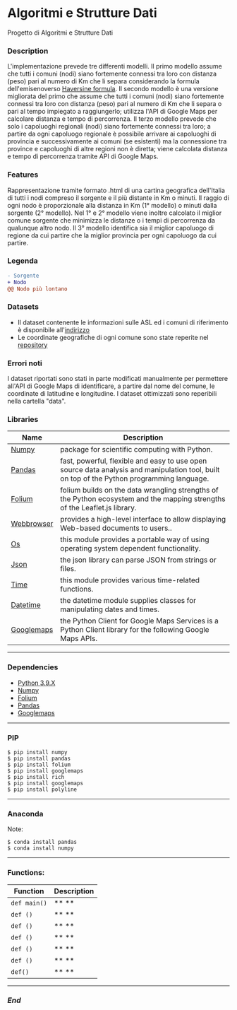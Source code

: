 # Algoritmi e Strutture Dati
Progetto di Algoritmi e Strutture Dati

### Description
L'implementazione prevede tre differenti modelli. Il primo modello assume che tutti i comuni (nodi) siano fortemente connessi tra loro con distanza (peso) pari al numero di Km che li separa considerando la formula dell'emisenoverso [Haversine formula](https://en.wikipedia.org/wiki/Haversine_formula). Il secondo modello è una versione migliorata del primo che assume che tutti i comuni (nodi) siano fortemente connessi tra loro con distanza (peso) pari al numero di Km che li separa o pari al tempo impiegato a raggiungerlo; utilizza l'API di Google Maps per calcolare distanza e tempo di percorrenza. Il terzo modello prevede che solo i capoluoghi regionali (nodi) siano fortemente connessi tra loro; a partire da ogni capoluogo regionale è possibile arrivare ai capoluoghi di provincia e successivamente ai comuni (se esistenti) ma la connessione tra province e capoluoghi di altre regioni non è diretta; viene calcolata distanza e tempo di percorrenza tramite API di Google Maps.

### Features
Rappresentazione tramite formato .html di una cartina geografica dell'Italia di tutti i nodi compreso il sorgente e il più distante in Km o minuti. Il raggio di ogni nodo è proporzionale alla distanza in Km (1° modello) o minuti dalla sorgente (2° modello). Nel 1° e 2° modello viene inoltre calcolato il miglior comune sorgente che minimizza le distanze o i tempi di percorrenza da qualunque altro nodo. Il 3° modello identifica sia il miglior capoluogo di regione da cui partire che la miglior provincia per ogni capoluogo da cui partire.

### Legenda
```diff
- Sorgente
+ Nodo
@@ Nodo più lontano
```

### Datasets
- Il dataset contenente le informazioni sulle ASL ed i comuni di riferimento è disponibile all'[indirizzo](https://www.salute.gov.it/portale/documentazione/p6_2_8_1_1.jsp?id=13)
- Le coordinate geografiche di ogni comune sono state reperite nel [repository](https://github.com/MatteoHenryChinaski/Comuni-Italiani-2018-Sql-Json-excel)

### Errori noti
I dataset riportati sono stati in parte modificati manualmente per permettere all'API di Google Maps di identificare, a partire dal nome del comune, le coordinate di latitudine e longitudine. I dataset ottimizzati sono reperibili nella cartella "data".


### Libraries

| Name | Description |
| ------------- | ------------------------------ |
| [Numpy] | package for scientific computing with Python.
| [Pandas]| fast, powerful, flexible and easy to use open source data analysis and manipulation tool, built on top of the Python programming language.
| [Folium]| folium builds on the data wrangling strengths of the Python ecosystem and the mapping strengths of the Leaflet.js library.
| [Webbrowser]| provides a high-level interface to allow displaying Web-based documents to users..
| [Os]| this module provides a portable way of using operating system dependent functionality.
| [Json]| the json library can parse JSON from strings or files.
| [Time]| this module provides various time-related functions.
| [Datetime]| the datetime module supplies classes for manipulating dates and times.
|[Googlemaps]| the Python Client for Google Maps Services is a Python Client library for the following Google Maps APIs.


---
### Dependencies

- [Python 3.9.X]
- [Numpy]
- [Folium]
- [Pandas]
- [Googlemaps]
---
### PIP

```
$ pip install numpy
$ pip install pandas
$ pip install folium
$ pip install googlemaps
$ pip install rich
$ pip install googlemaps
$ pip install polyline

```

----
### Anaconda

Note: 

```
$ conda install pandas
$ conda install numpy
```

----

### Functions:                
         
| Function                   | Description                    |
| -------------------------- | ------------------------------ |
| `def main()`                       | ** **|
| `def ()`              |** **|
| `def ()`             | ** **|
| `def ()`                 | ** **|
| `def ()`                     | ** **|
| `def ()`               | ** **|
| `def()`             | ** **|

----

### *End*

[Python 3.9.X]: <https://www.python.org/downloads/>
[time]: <http://robyp.x10host.com/3/time.html#loaded>
[datetime]: <https://docs.python.org/3/library/datetime.html> 
[os]: <https://docs.python.org/3.8/library/os.html>
[json]: <https://docs.python.org/3.8/library/json.html>
[Numpy]: <https://numpy.org/install/>
[Pandas]: <https://pandas.pydata.org/>
[Folium]: <https://python-visualization.github.io/folium/>
[Webbrowser]: <https://docs.python.org/3/library/webbrowser.html>
[googlemaps]: <https://pypi.org/project/googlemaps/>
